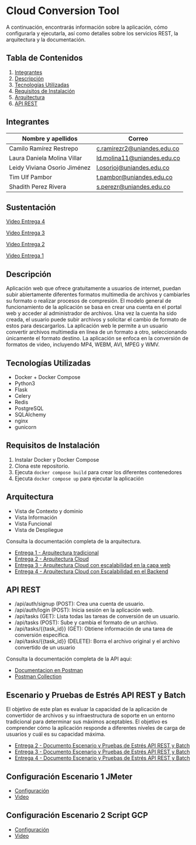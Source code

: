 # Cloud Conversion Tool
A continuación, encontrarás información sobre la aplicación, cómo configurarla y ejecutarla, así como detalles sobre los servicios REST, la arquitectura y la documentación.

## Tabla de Contenidos

1. [Integrantes](#integrantes)
2. [Descripción](#descripción)
3. [Tecnologías Utilizadas](#tecnologías-utilizadas)
4. [Requisitos de Instalación](#requisitos-de-instalación)
5. [Arquitectura](#arquitectura)
6. [API REST](#api-rest)

## Integrantes
| Nombre y apellidos | Correo|
| --- | --- |
| Camilo Ramírez Restrepo​ | c.ramirezr2@uniandes.edu.co |
| Laura Daniela Molina Villar​ | ld.molina11@uniandes.edu.co |
| Leidy Viviana Osorio Jiménez​ | l.osorioj@uniandes.edu.co |
| Tim Ulf Pambor | t.pambor@uniandes.edu.co |
| Shadith Perez Rivera | s.perezr@uniandes.edu.co |

## Sustentación
[Video Entrega 4](https://uniandes-my.sharepoint.com/:v:/g/personal/ld_molina11_uniandes_edu_co/EWj13rCq6yNBmgLqAT52AogBIsxSDueH7ejRyGnuCKGvHA?nav=eyJyZWZlcnJhbEluZm8iOnsicmVmZXJyYWxBcHAiOiJPbmVEcml2ZUZvckJ1c2luZXNzIiwicmVmZXJyYWxBcHBQbGF0Zm9ybSI6IldlYiIsInJlZmVycmFsTW9kZSI6InZpZXciLCJyZWZlcnJhbFZpZXciOiJNeUZpbGVzTGlua0RpcmVjdCJ9fQ&e=VBpHgX)

[Video Entrega 3](https://uniandes-my.sharepoint.com/:v:/g/personal/ld_molina11_uniandes_edu_co/EVBmocJw6JVMtB-i-m353gEBtQ2Jya8inYP6IFat20XnVA?nav=eyJyZWZlcnJhbEluZm8iOnsicmVmZXJyYWxBcHAiOiJPbmVEcml2ZUZvckJ1c2luZXNzIiwicmVmZXJyYWxBcHBQbGF0Zm9ybSI6IldlYiIsInJlZmVycmFsTW9kZSI6InZpZXciLCJyZWZlcnJhbFZpZXciOiJNeUZpbGVzTGlua0RpcmVjdCJ9fQ&e=RbEcdP)

[Video Entrega 2](https://uniandes-my.sharepoint.com/:v:/g/personal/ld_molina11_uniandes_edu_co/ESXecRTbUxpKisAP5cWweW4B4SUSKG880KrYFCgVAyrz6w?nav=eyJyZWZlcnJhbEluZm8iOnsicmVmZXJyYWxBcHAiOiJPbmVEcml2ZUZvckJ1c2luZXNzIiwicmVmZXJyYWxBcHBQbGF0Zm9ybSI6IldlYiIsInJlZmVycmFsTW9kZSI6InZpZXciLCJyZWZlcnJhbFZpZXciOiJNeUZpbGVzTGlua0RpcmVjdCJ9fQ&e=3UmHj0)

[Video Entrega 1](https://uniandes-my.sharepoint.com/:v:/g/personal/ld_molina11_uniandes_edu_co/EVyhEdkcFvdHuasJB6z8HK8B3smzySw0qnnNRPWPndmBHg?nav=eyJyZWZlcnJhbEluZm8iOnsicmVmZXJyYWxBcHAiOiJPbmVEcml2ZUZvckJ1c2luZXNzIiwicmVmZXJyYWxBcHBQbGF0Zm9ybSI6IldlYiIsInJlZmVycmFsTW9kZSI6InZpZXciLCJyZWZlcnJhbFZpZXciOiJNeUZpbGVzTGlua0RpcmVjdCJ9fQ&e=8ZVKQh)

## Descripción
Aplicación web que ofrece gratuitamente a usuarios de internet, puedan subir abiertamente diferentes formatos multimedia de archivos y cambiarles su formato o realizar procesos de compresión. El modelo general de funcionamiento de la aplicación se basa en crear una cuenta en el portal web y acceder al administrador de archivos. Una vez la cuenta ha sido creada, el usuario puede subir archivos y solicitar el cambio de formato de estos para descargarlos. La aplicación web le permite a un usuario convertir archivos multimedia en línea de un formato a otro, seleccionando únicamente el formato destino. La aplicación se enfoca en la conversión de formatos de video, incluyendo MP4, WEBM, AVI, MPEG y WMV.

## Tecnologías Utilizadas

- Docker + Docker Compose
- Python3
- Flask
- Celery
- Redis
- PostgreSQL
- SQLAlchemy
- nginx
- gunicorn

## Requisitos de Instalación

1. Instalar Docker y Docker Compose
2. Clona este repositorio.
3. Ejecuta `docker compose build` para crear los diferentes contenedores
4. Ejecuta `docker compose up` para ejecutar la aplicación

## Arquitectura 
- Vista de Contexto y dominio​
- Vista Información​
- Vista Funcional
- Vista de Despliegue

Consulta la documentación completa de la arquitectura. 
- [Entrega 1 - Arquitectura tradicional](https://github.com/tpambor/MISW4204/blob/main/Docs/Entrega%201%20-%20Arquitectura%2C%20conclusiones%20y%20consideraciones.pdf)
- [Entrega 2 - Arquitectura Cloud](https://github.com/tpambor/MISW4204/blob/main/Docs/Entrega%202%20-%20Arquitectura%2C%20conclusiones%20y%20consideraciones.pdf)
- [Entrega 3 - Arquitectura Cloud con escalabilidad en la capa web](https://github.com/tpambor/MISW4204/blob/main/Docs/Entrega%203%20-%20Arquitectura%2C%20conclusiones%20y%20consideraciones.pdf)
-  [Entrega 4 - Arquitectura Cloud con Escalabilidad en el Backend​](https://github.com/tpambor/MISW4204/blob/main/Docs/Entrega%204%20-%20Arquitectura%2C%20conclusiones%20y%20consideraciones.pdf)

    
## API REST
- /api/auth/signup (POST): Crea una cuenta de usuario.
- /api/auth/login (POST): Inicia sesión en la aplicación web.
- /api/tasks (GET): Lista todas las tareas de conversión de un usuario.
- /api/tasks (POST): Sube y cambia el formato de un archivo.
- /api/tasks/{{task_id}} (GET): Obtiene información de una tarea de conversión específica.
- /api/tasks/{{task_id}} (DELETE): Borra el archivo original y el archivo convertido de un usuario

Consulta la documentación completa de la API aqui: 
- [Documentacion en Postman](https://documenter.getpostman.com/view/29422849/2s9YRB4CyY) 
- [Postman Collection](https://github.com/tpambor/MISW4204/blob/main/Cloud%20Conversion%20Tool.postman_collection.json)

## Escenario y Pruebas de Estrés API REST y Batch 
El objetivo de este plan es evaluar la capacidad de la aplicación de convertidor de archivos y su infraestructura de soporte en un entorno tradicional para determinar sus máximos aceptables. El objetivo es comprender cómo la aplicación responde a diferentes niveles de carga de usuarios y cuál es su capacidad máxima. 

- [Entrega 2 - Documento Escenario y Pruebas de Estrés API REST y Batch](https://github.com/tpambor/MISW4204/blob/main/Docs/Entrega%202%20Escenario%20y%20Pruebas%20de%20Estr%C3%A9s%20API%20REST%20y%20Batch.pdf)
- [Entrega 3 - Documento Escenario y Pruebas de Estrés API REST y Batch](https://github.com/tpambor/MISW4204/blob/main/Docs/Entrega%203%20Escenario%20y%20Pruebas%20de%20Estr%C3%A9s%20API%20REST%20y%20Batch.pdf)
- [Entrega 4 - Documento Escenario y Pruebas de Estrés API REST y Batch](https://github.com/tpambor/MISW4204/files/13405336/Entrega.4.-.Escenario.y.Pruebas.de.Estres.API.REST.y.Batch.pdf)

## Configuración Escenario 1 JMeter
- [Configuración](https://github.com/tpambor/MISW4204/blob/main/Docs/Experimento%201%20-%20Configuraci%C3%B3n.pdf)
- [Video](https://uniandes-my.sharepoint.com/personal/ld_molina11_uniandes_edu_co/_layouts/15/stream.aspx?id=%2Fpersonal%2Fld%5Fmolina11%5Funiandes%5Fedu%5Fco%2FDocuments%2FDesarrollo%20de%20software%20en%20la%20nube%2FSemana%203%2FVideo%2F2%2E%20Experimento%201%2Emp4&referrer=StreamWebApp%2EWeb&referrerScenario=AddressBarCopied%2Eview)

## Configuración Escenario 2 Script GCP
- [Configuración](https://github.com/tpambor/MISW4204/blob/main/Docs/Experimento%202%20-%20Configuraci%C3%B3n.pdf)
- [Video](https://uniandes-my.sharepoint.com/:v:/g/personal/ld_molina11_uniandes_edu_co/ERowgNb9SNxNhRiheiM35FgB8seEdbRzYU2Gky1t6o4FHQ?e=CIxKvy&nav=eyJyZWZlcnJhbEluZm8iOnsicmVmZXJyYWxBcHAiOiJTdHJlYW1XZWJBcHAiLCJyZWZlcnJhbFZpZXciOiJTaGFyZURpYWxvZyIsInJlZmVycmFsQXBwUGxhdGZvcm0iOiJXZWIiLCJyZWZlcnJhbE1vZGUiOiJ2aWV3In19)
